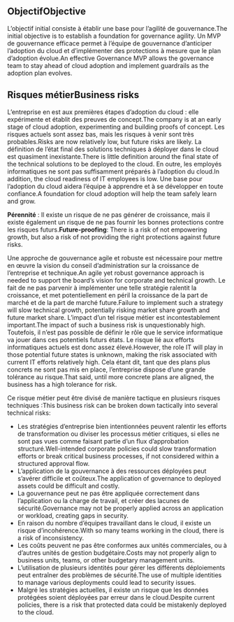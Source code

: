<!-- TEMPLATE FILE - DO NOT ADD METADATA -->

## <a name="objective"></a><span data-ttu-id="fee36-101">Objectif</span><span class="sxs-lookup"><span data-stu-id="fee36-101">Objective</span></span>

<span data-ttu-id="fee36-102">L’objectif initial consiste à établir une base pour l’agilité de gouvernance.</span><span class="sxs-lookup"><span data-stu-id="fee36-102">The initial objective is to establish a foundation for governance agility.</span></span> <span data-ttu-id="fee36-103">Un MVP de gouvernance efficace permet à l’équipe de gouvernance d’anticiper l’adoption du cloud et d’implémenter des protections à mesure que le plan d’adoption évolue.</span><span class="sxs-lookup"><span data-stu-id="fee36-103">An effective Governance MVP allows the governance team to stay ahead of cloud adoption and implement guardrails as the adoption plan evolves.</span></span>

## <a name="business-risks"></a><span data-ttu-id="fee36-104">Risques métier</span><span class="sxs-lookup"><span data-stu-id="fee36-104">Business risks</span></span>

<span data-ttu-id="fee36-105">L’entreprise en est aux premières étapes d’adoption du cloud : elle expérimente et établit des preuves de concept.</span><span class="sxs-lookup"><span data-stu-id="fee36-105">The company is at an early stage of cloud adoption, experimenting and building proofs of concept.</span></span> <span data-ttu-id="fee36-106">Les risques actuels sont assez bas, mais les risques à venir sont très probables.</span><span class="sxs-lookup"><span data-stu-id="fee36-106">Risks are now relatively low, but future risks are likely.</span></span> <span data-ttu-id="fee36-107">La définition de l’état final des solutions techniques à déployer dans le cloud est quasiment inexistante.</span><span class="sxs-lookup"><span data-stu-id="fee36-107">There is little definition around the final state of the technical solutions to be deployed to the cloud.</span></span> <span data-ttu-id="fee36-108">En outre, les employés informatiques ne sont pas suffisamment préparés à l’adoption du cloud.</span><span class="sxs-lookup"><span data-stu-id="fee36-108">In addition, the cloud readiness of IT employees is low.</span></span> <span data-ttu-id="fee36-109">Une base pour l’adoption du cloud aidera l’équipe à apprendre et à se développer en toute confiance.</span><span class="sxs-lookup"><span data-stu-id="fee36-109">A foundation for cloud adoption will help the team safely learn and grow.</span></span>

<span data-ttu-id="fee36-110">**Pérennité** : Il existe un risque de ne pas générer de croissance, mais il existe également un risque de ne pas fournir les bonnes protections contre les risques futurs.</span><span class="sxs-lookup"><span data-stu-id="fee36-110">**Future-proofing**: There is a risk of not empowering growth, but also a risk of not providing the right protections against future risks.</span></span>

<span data-ttu-id="fee36-111">Une approche de gouvernance agile et robuste est nécessaire pour mettre en œuvre la vision du conseil d’administration sur la croissance de l’entreprise et technique.</span><span class="sxs-lookup"><span data-stu-id="fee36-111">An agile yet robust governance approach is needed to support the board’s vision for corporate and technical growth.</span></span> <span data-ttu-id="fee36-112">Le fait de ne pas parvenir à implémenter une telle stratégie ralentit la croissance, et met potentiellement en péril la croissance de la part de marché et de la part de marché future.</span><span class="sxs-lookup"><span data-stu-id="fee36-112">Failure to implement such a strategy will slow technical growth, potentially risking market share growth and future market share.</span></span> <span data-ttu-id="fee36-113">L’impact d’un tel risque métier est incontestablement important.</span><span class="sxs-lookup"><span data-stu-id="fee36-113">The impact of such a business risk is unquestionably high.</span></span> <span data-ttu-id="fee36-114">Toutefois, il n’est pas possible de définir le rôle que le service informatique va jouer dans ces potentiels futurs états. Le risque lié aux efforts informatiques actuels est donc assez élevé.</span><span class="sxs-lookup"><span data-stu-id="fee36-114">However, the role IT will play in those potential future states is unknown, making the risk associated with current IT efforts relatively high.</span></span> <span data-ttu-id="fee36-115">Cela étant dit, tant que des plans plus concrets ne sont pas mis en place, l’entreprise dispose d’une grande tolérance au risque.</span><span class="sxs-lookup"><span data-stu-id="fee36-115">That said, until more concrete plans are aligned, the business has a high tolerance for risk.</span></span>

<span data-ttu-id="fee36-116">Ce risque métier peut être divisé de manière tactique en plusieurs risques techniques :</span><span class="sxs-lookup"><span data-stu-id="fee36-116">This business risk can be broken down tactically into several technical risks:</span></span>

- <span data-ttu-id="fee36-117">Les stratégies d’entreprise bien intentionnées peuvent ralentir les efforts de transformation ou diviser les processus métier critiques, si elles ne sont pas vues comme faisant partie d’un flux d’approbation structuré.</span><span class="sxs-lookup"><span data-stu-id="fee36-117">Well-intended corporate policies could slow transformation efforts or break critical business processes, if not considered within a structured approval flow.</span></span>
- <span data-ttu-id="fee36-118">L’application de la gouvernance à des ressources déployées peut s’avérer difficile et coûteux.</span><span class="sxs-lookup"><span data-stu-id="fee36-118">The application of governance to deployed assets could be difficult and costly.</span></span>
- <span data-ttu-id="fee36-119">La gouvernance peut ne pas être appliquée correctement dans l’application ou la charge de travail, et créer des lacunes de sécurité.</span><span class="sxs-lookup"><span data-stu-id="fee36-119">Governance may not be properly applied across an application or workload, creating gaps in security.</span></span>
- <span data-ttu-id="fee36-120">En raison du nombre d’équipes travaillant dans le cloud, il existe un risque d’incohérence.</span><span class="sxs-lookup"><span data-stu-id="fee36-120">With so many teams working in the cloud, there is a risk of inconsistency.</span></span>
- <span data-ttu-id="fee36-121">Les coûts peuvent ne pas être conformes aux unités commerciales, ou à d’autres unités de gestion budgétaire.</span><span class="sxs-lookup"><span data-stu-id="fee36-121">Costs may not properly align to business units, teams, or other budgetary management units.</span></span>
- <span data-ttu-id="fee36-122">L’utilisation de plusieurs identités pour gérer les différents déploiements peut entraîner des problèmes de sécurité.</span><span class="sxs-lookup"><span data-stu-id="fee36-122">The use of multiple identities to manage various deployments could lead to security issues.</span></span>
- <span data-ttu-id="fee36-123">Malgré les stratégies actuelles, il existe un risque que les données protégées soient déployées par erreur dans le cloud.</span><span class="sxs-lookup"><span data-stu-id="fee36-123">Despite current policies, there is a risk that protected data could be mistakenly deployed to the cloud.</span></span>

